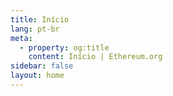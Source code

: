 ```yaml
---
title: Início
lang: pt-br
meta:
  - property: og:title
    content: Início | Ethereum.org
sidebar: false
layout: home
---
```


<HomePage/>
